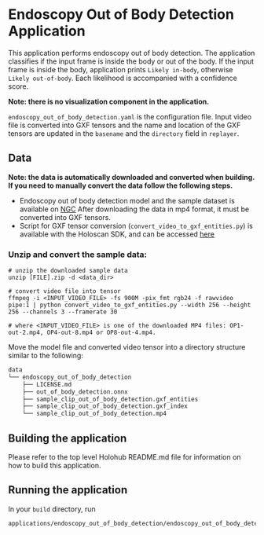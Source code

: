 # Endoscopy Out of Body Detection Application

This application performs endoscopy out of body detection. The application classifies if the input frame is inside the body or out of the body. If the input frame is inside the body, application prints `Likely in-body`, otherwise `Likely out-of-body`. Each likelihood is accompanied with a confidence score. 

__Note: there is no visualization component in the application.__

`endoscopy_out_of_body_detection.yaml` is the configuration file. Input video file is converted into GXF tensors and the name and location of the GXF tensors are updated in the `basename` and the `directory` field in `replayer`.

## Data

__Note: the data is automatically downloaded and converted when building. If you need to manually convert the data follow the following steps.__


* Endoscopy out of body detection model and the sample dataset is available on [NGC](https://catalog.ngc.nvidia.com/orgs/nvidia/teams/clara-holoscan/resources/endoscopy_out_of_body_detection)
  After downloading the data in mp4 format, it must be converted into GXF tensors.
* Script for GXF tensor conversion (`convert_video_to_gxf_entities.py`) is available with the Holoscan SDK, and can be accessed [here](https://github.com/nvidia-holoscan/holoscan-sdk/tree/main/scripts)

### Unzip and convert the sample data:

```
# unzip the downloaded sample data
unzip [FILE].zip -d <data_dir>

# convert video file into tensor
ffmpeg -i <INPUT_VIDEO_FILE> -fs 900M -pix_fmt rgb24 -f rawvideo pipe:1 | python convert_video_to_gxf_entities.py --width 256 --height 256 --channels 3 --framerate 30

# where <INPUT_VIDEO_FILE> is one of the downloaded MP4 files: OP1-out-2.mp4, OP4-out-8.mp4 or OP8-out-4.mp4.
```

Move the model file and converted video tensor into a directory structure similar to the following:

```bash
data
└── endoscopy_out_of_body_detection
    ├── LICENSE.md
    ├── out_of_body_detection.onnx
    ├── sample_clip_out_of_body_detection.gxf_entities
    ├── sample_clip_out_of_body_detection.gxf_index
    └── sample_clip_out_of_body_detection.mp4
```

## Building the application

Please refer to the top level Holohub README.md file for information on how to build this application.

## Running the application

In your `build` directory, run

```bash
applications/endoscopy_out_of_body_detection/endoscopy_out_of_body_detection --data ../data/endoscopy_out_of_body_detection
```
